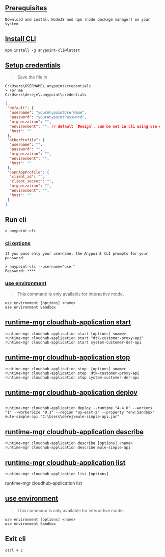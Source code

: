 ## [Prerequisites](https://docs.mulesoft.com/runtime-manager/anypoint-platform-cli#prerequisites)
```
Download and install NodeJS and npm (node package manager) on your system
```

## [Install CLI](https://docs.mulesoft.com/runtime-manager/anypoint-platform-cli#installation)
```
npm install -g anypoint-cli@latest
```

## [Setup credentials](https://docs.mulesoft.com/runtime-manager/anypoint-platform-cli#credentials-file)
> Save the file in 
```
C:\Users\USERNAME\.anypoint\credentials
> For me
C:\Users\dereje\.anypoint\credentials
```
```json
{
 "default": {
  "username": "yourAnypointUserName",
  "password": "yourAnypointPassword",
  "organization": "",
  "environment": "", // default `Design`, can be set in cli using use environment Sandbox
  "host": ""
 },
 "otherProfile": {
  "username": "",
  "password": "",
  "organization": "",
  "environment": "",
  "host": ""
 },
 "connAppProfile": {
  "client_id": "",
  "client_secret": "",
  "organization": "",
  "environment": "",
  "host": ""
 }
}
```

## Run cli
```
> anypoint-cli
```

### [cli options](https://docs.mulesoft.com/runtime-manager/anypoint-platform-cli#cli-options)
```
If you pass only your username, the Anypoint CLI prompts for your password.

> anypoint-cli --username="user"
Password: ****
```

### [use environment](https://docs.mulesoft.com/runtime-manager/anypoint-platform-cli-commands#use-environment)
> This command is only available for interactive mode.
```
use environment [options] <name>
use environment Sandbox
```

## [runtime-mgr cloudhub-application start](https://docs.mulesoft.com/runtime-manager/anypoint-platform-cli-commands#runtime-mgr-cloudhub-application-start)
```
runtime-mgr cloudhub-application start [options] <name>
runtime-mgr cloudhub-application start "dtk-customer-proxy-api"
runtime-mgr cloudhub-application start system-customer-der-api
```

## [runtime-mgr cloudhub-application stop](https://docs.mulesoft.com/runtime-manager/anypoint-platform-cli-commands#runtime-mgr-cloudhub-application-stop)
```
runtime-mgr cloudhub-application stop  [options] <name>
runtime-mgr cloudhub-application stop  dtk-customer-proxy-api
runtime-mgr cloudhub-application stop system-customer-der-api
```

## [runtime-mgr cloudhub-application deploy](https://docs.mulesoft.com/runtime-manager/anypoint-platform-cli-commands#deploy-to-cloudhub)
```

runtime-mgr cloudhub-application deploy --runtime "4.4.0" --workers "1" --workerSize "0.1" --region "us-east-2" --property "env:Sandbox" mule-simple-api "C:\Users\derej\mule-simple-api.jar"
```

## [runtime-mgr cloudhub-application describe](https://docs.mulesoft.com/runtime-manager/anypoint-platform-cli-commands#runtime-mgr-cloudhub-application-describe)
```
runtime-mgr cloudhub-application describe [options] <name>
runtime-mgr cloudhub-application describe mule-simple-api

```
## [runtime-mgr cloudhub-application list](https://docs.mulesoft.com/runtime-manager/anypoint-platform-cli-commands#runtime-mgr-cloudhub-application-list)
```
runtime-mgr cloudhub-application list [options]
```
runtime-mgr cloudhub-application list
## [use environment](https://docs.mulesoft.com/runtime-manager/anypoint-platform-cli-commands#use-environment)
> This command is only available for interactive mode.
```
use environment [options] <name>
use environment Sandbox
```

## Exit cli
```
ctrl + c
```